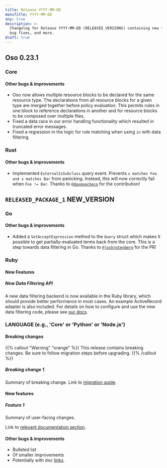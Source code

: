 ```yaml
---
title: Release YYYY-MM-DD
menuTitle: YYYY-MM-DD
any: true
description: >-
  Changelog for Release YYYY-MM-DD (RELEASED_VERSIONS) containing new features,
  bug fixes, and more.
draft: true
---
```


## Oso 0.23.1

### Core

#### Other bugs & improvements

- Oso now allows multiple resource blocks to be declared for the same resource type. The declarations from all resource blocks for a given type are merged together before policy evaluation. This permits rules in one block to reference declarations in another and for resource blocks to be composed over multiple files.
- Fixed a data race in our error handling functionality which resulted in truncated error messages.
- Fixed a regression in the logic for rule matching when using `in` with data filtering.

### Rust

#### Other bugs & improvements

- Implemented `ExternalIsSubclass` query event. Prevents `x matches Foo and x matches Bar`
  from panicking. Instead, this will now correctly fail when `Foo != Bar`.
  Thanks to [`@davepacheco`](https://github.com/davepacheco) for the contribution!


## `RELEASED_PACKAGE_1` NEW_VERSION


### Go

#### Other bugs & improvements
- Added a `SetAcceptExpression` method to the `Query` struct which makes
  it possible to get partially-evaluated terms back from the core.
  This is a step towards data filtering in Go.
  Thanks to [`@joshrotenberg`](https://github.com/joshrotenberg) for the PR!

### Ruby

#### New Features

##### New Data Filtering API

A new data filtering backend is now available in the Ruby library, which should provide
better performance in most cases. An example ActiveRecord adapter is also included. For
details on how to configure and use the new data filtering code, please see [our docs][new_data_filtering_docs].

[new_data_filtering_docs]: https://docs.osohq.com/ruby/guides/data_filtering_next.html

### LANGUAGE (e.g., 'Core' or 'Python' or 'Node.js')

#### Breaking changes

<!-- TODO: remove warning and replace with "None" if no breaking changes. -->

{{% callout "Warning" "orange" %}}
  This release contains breaking changes. Be sure to follow migration steps
  before upgrading.
{{% /callout %}}

##### Breaking change 1

Summary of breaking change.
Link to [migration guide]().

#### New features

##### Feature 1

Summary of user-facing changes.

Link to [relevant documentation section]().

#### Other bugs & improvements

- Bulleted list
- Of smaller improvements
- Potentially with doc [links]().
